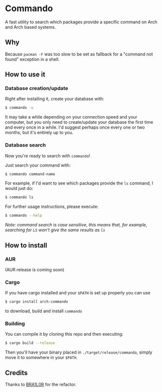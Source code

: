# Commando

A fast utility to search which packages provide a specific command on
Arch and Arch based systems.

## Why

Because `pacman -F` was too slow to be set as fallback for a "command
not found" exception in a shell.

## How to use it

### Database creation/update

Right after installing it, create your database with:

``` bash
$ commando -u
```

It may take a while depending on your connection speed and your
computer, but you only need to create/update your database the first
time and every once in a while. I'd suggest perhaps once every one or
two months, but it's entirely up to you.

### Database search

Now you're ready to search with `commando`!

Just search your command with:

``` bash
$ commando command-name
```

For example, if I'd want to see which packages provide the `ls` command,
I would just do:

``` bash
$ commando ls
```

For further usage instructions, please execute:

``` bash
$ commando --help
```

*Note: command search is case sensitive, this means that, for example,
searching for `LS` won't give the same results as `ls`*

## How to install

### AUR
(AUR release is coming soon)

### Cargo
If you have cargo installed and your `$PATH` is set up properly you can use

``` bash
$ cargo install arch-commando
```

to download, build and install `commando`

### Building

You can compile it by cloning this repo and then executing:

``` bash
$ cargo build --release
```

Then you'll have your binary placed in `./target/release/commando`,
simply move it to somewhere in your `$PATH`.

## Credits
Thanks to [BRA1L0R](https://github.com/BRA1L0R) for the refactor.
